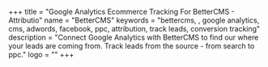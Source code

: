 +++
title = "Google Analytics Ecommerce Tracking For BetterCMS - Attributio"
name = "BetterCMS"
keywords = "bettercms, , google analytics, cms, adwords, facebook, ppc, attribution, track leads, conversion tracking"
description = "Connect Google Analytics with BetterCMS to find our where your leads are coming from. Track leads from the source - from search to ppc."
logo = ""
+++
